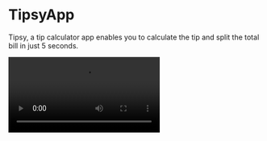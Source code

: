 # TipsyApp
Tipsy, a tip calculator app enables you to calculate the tip and split the total bill in just 5 seconds.


![me](https://github.com/manasarao30/TipsyApp/blob/main/Assets.xcassets/Screen%20Recording%202023-07-23%20at%209.18.55%20PM.mov)

